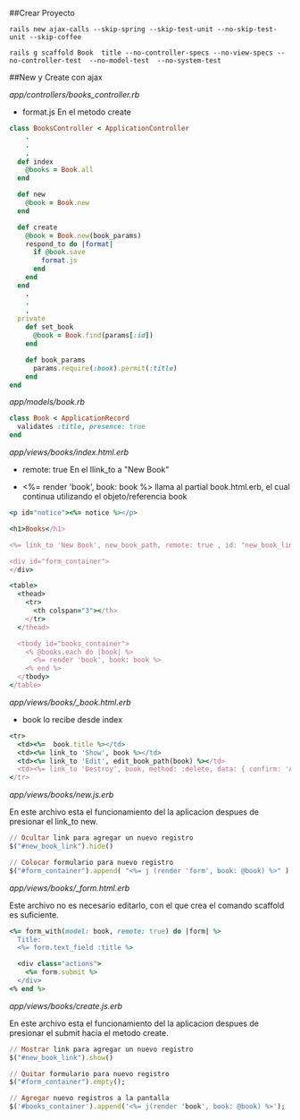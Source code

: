 ##Crear Proyecto

`rails new ajax-calls --skip-spring --skip-test-unit --no-skip-test-unit --skip-coffee`


``rails g scaffold Book  title --no-controller-specs --no-view-specs --no-controller-test  --no-model-test  --no-system-test``

##New y Create con ajax

*app/controllers/books_controller.rb*
- format.js
En el metodo create

```ruby
class BooksController < ApplicationController
	.
	.
	.
  def index
    @books = Book.all
  end

  def new
    @book = Book.new
  end

  def create
    @book = Book.new(book_params)
    respond_to do |format|
      if @book.save
        format.js
      end
    end
  end
	.
	.
	.
  private
    def set_book
      @book = Book.find(params[:id])
    end

    def book_params
      params.require(:book).permit(:title)
    end
end

```


*app/models/book.rb*

```ruby
class Book < ApplicationRecord
  validates :title, presence: true
end

```

*app/views/books/index.html.erb*

- remote: true
En el llink_to a "New Book" 

-  <%= render 'book', book: book %>
llama al partial book.html.erb, el cual continua utilizando el objeto/referencia book

```ruby
<p id="notice"><%= notice %></p>

<h1>Books</h1>

<%= link_to 'New Book', new_book_path, remote: true , id: "new_book_link"%>

<div id="form_container">
</div>

<table>
  <thead>
    <tr>
      <th colspan="3"></th>
    </tr>
  </thead>

  <tbody id="books_container">
    <% @books.each do |book| %>
      <%= render 'book', book: book %>
    <% end %>
  </tbody>
</table>


```

*app/views/books/_book.html.erb*
- book
lo recibe desde index

```ruby
<tr>
  <td><%=  book.title %></td>
  <td><%= link_to 'Show', book %></td>
  <td><%= link_to 'Edit', edit_book_path(book) %></td>
  <td><%= link_to 'Destroy', book, method: :delete, data: { confirm: 'Are you sure?' } %></td>
</tr>
```
*app/views/books/new.js.erb*

En este archivo esta el funcionamiento del la aplicacion despues de presionar el link_to new.

```ruby
// Ocultar link para agregar un nuevo registro
$("#new_book_link").hide()

// Colocar formulario para nuevo registro
$("#form_container").append( "<%= j (render 'form', book: @book) %>" )
```

*app/views/books/_form.html.erb*

Este archivo no es necesario editarlo, con el que crea el comando scaffold es suficiente.
```ruby
<%= form_with(model: book, remote: true) do |form| %>
  Title: 
  <%= form.text_field :title %>

  <div class="actions">
    <%= form.submit %>
  </div>
<% end %>
```


*app/views/books/create.js.erb*

En este archivo esta el funcionamiento del la aplicacion despues de presionar el submit hacia el metodo create.

```ruby
// Mostrar link para agregar un nuevo registro
$("#new_book_link").show()

// Quitar formulario para nuevo registro
$("#form_container").empty();

// Agregar nuevo registros a la pantalla
$('#books_container').append('<%= j(render 'book', book: @book) %>');
```
